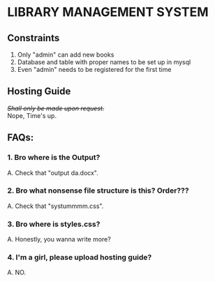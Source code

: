 # LIBRARY MANAGEMENT SYSTEM

## Constraints

1. Only "admin" can add new books
2. Database and table with proper names to be set up in mysql
3. Even "admin" needs to be registered for the first time

## Hosting Guide

<s>_Shall only be made upon request._</s> <br>
Nope, Time's up.

## FAQs:

### 1. Bro where is the Output?

A. Check that "output da.docx".

### 2. Bro what nonsense file structure is this? Order???

A. Check that "systummmm.css".

### 3. Bro where is styles.css?

A. Honestly, you wanna write more? 

### 4. I'm a girl, please upload hosting guide?

A. NO.
